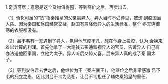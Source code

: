 1.奇货可居：意思是这个货物值得囤，等到高价之后，再卖出去。

（1）奇货可居的“货”指秦始皇的父亲嬴异人，异人当时不受待见，被送 到赵国当人质。因为秦国和赵国经常交战，赵国有意降低异人的生活标准，整个 冬天连御寒的衣服都没有。

（2）吕不韦有一天遇到了异人，觉得他气度不凡，想在他身上投资，认为 会换来难以计算的利润。首先他拿了一大笔钱去买通监视异人的官员，告诉异人 自己有办法送他回秦国，立他为太子。异人听后又惊又喜，后来异人真的成了秦 国太子。

（3）等到安伯君去世之后，他继位为王（秦庄襄王），他继位之后非常感激 吕不韦的拥立之恩，因此封吕不韦为丞相，让吕不韦担任了辅佐秦始皇的重任。